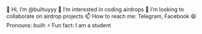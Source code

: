 👋 Hi, I’m @buihuyyy
👀 I’m interested in coding airdrops
💞️ I’m looking to collaborate on airdrop projects
📫 How to reach me: Telegram, Facebook
😄 Pronouns: buiih
⚡ Fun fact: I am a student
<!---
buihuyyy/buihuyyy is a ✨ special ✨ repository because its `README.md` (this file) appears on your GitHub profile.
You can click the Preview link to take a look at your changes.
--->
